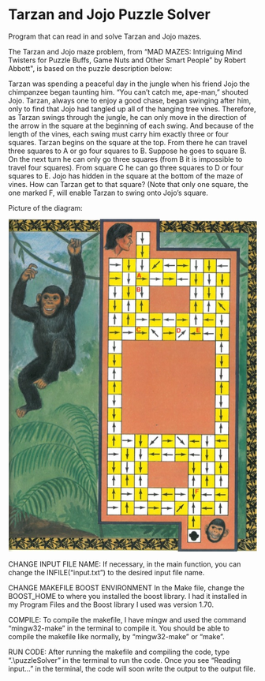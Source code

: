 # Tarzan and Jojo Puzzle Solver
Program that can read in and solve Tarzan and Jojo mazes.

The Tarzan and Jojo maze problem, from “MAD MAZES: Intriguing Mind Twisters for Puzzle Buffs, Game Nuts and Other Smart People” by Robert Abbott", 
is based on the puzzle description below:

  Tarzan was spending a peaceful day in the jungle when his friend Jojo the chimpanzee
  began taunting him. “You can’t catch me, ape-man,” shouted Jojo. Tarzan, always one
  to enjoy a good chase, began swinging after him, only to find that Jojo had tangled up
  all of the hanging tree vines. Therefore, as Tarzan swings through the jungle, he can
  only move in the direction of the arrow in the square at the beginning of each swing.
  And because of the length of the vines, each swing must carry him exactly three or four
  squares.
  Tarzan begins on the square at the top. From there he can travel three squares to A
  or go four squares to B. Suppose he goes to square B. On the next turn he can only go
  three squares (from B it is impossible to travel four squares). From square C he can go
  three squares to D or four squares to E.
  Jojo has hidden in the square at the bottom of the maze of vines. How can Tarzan get
  to that square? (Note that only one square, the one marked F, will enable Tarzan to
  swing onto Jojo’s square.

Picture of the diagram:

![Jojo and Tarzan maze](https://github.com/paper-clips/TarzanAndJojoPuzzleSolver/blob/main/puzzleImage.jpg?raw=true)

CHANGE INPUT FILE NAME:
If necessary, in the main function, you can change the INFILE(“input.txt”) to the desired input file name.

CHANGE MAKEFILE BOOST ENVIRONMENT
In the Make file, change the BOOST_HOME to where you installed the boost library. 
I had it installed in my Program Files and the Boost library I used was version 1.70.

COMPILE:
To compile the makefile, I have mingw and used the command “mingw32-make” in the terminal to compile it. 
You should be able to compile the makefile like normally, by “mingw32-make” or “make”.

RUN CODE:
After running the makefile and compiling the code, type “.\puzzleSolver” in the terminal to run the code. 
Once you see “Reading input…” in the terminal, the code will soon write the output to the output file. 
